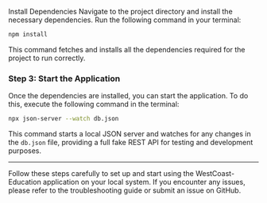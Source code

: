 Install Dependencies
Navigate to the project directory and install the necessary dependencies. Run the following command in your terminal:

```bash
npm install
```

This command fetches and installs all the dependencies required for the project to run correctly.

### Step 3: Start the Application
Once the dependencies are installed, you can start the application. To do this, execute the following command in the terminal:

```bash
npx json-server --watch db.json
```

This command starts a local JSON server and watches for any changes in the `db.json` file, providing a full fake REST API for testing and development purposes.

---

Follow these steps carefully to set up and start using the WestCoast-Education application on your local system. If you encounter any issues, please refer to the troubleshooting guide or submit an issue on GitHub.
